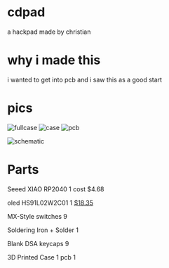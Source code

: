 # cdpad
a hackpad made by christian
# why i made this
i wanted to get into pcb and i saw this as a good start 
# pics 
![fullcase](https://hc-cdn.hel1.your-objectstorage.com/s/v3/54c7952918c9d2a3463c80d17f87c7efb5d5d9b2_image.png)
![case](https://hc-cdn.hel1.your-objectstorage.com/s/v3/0a954a1b1b5995506b12454605a75e09f4b77ecc_image.png)
![pcb](https://hc-cdn.hel1.your-objectstorage.com/s/v3/989c6ac5e5d12c2f6eb7d40361536a5f8f435727_image.png)

![schematic](https://hc-cdn.hel1.your-objectstorage.com/s/v3/54cb254b5e3905692483d3319fcedb3973611a1d_image.png)

# Parts 
Seeed XIAO RP2040   1 cost $4.68

oled HS91L02W2C01  1 [$18.35
](https://lcsc.com/product-detail/image/HS91L02W2C01_C5248081.html)

MX-Style switches   9

Soldering Iron + Solder 1


Blank DSA keycaps 9

3D Printed Case	1
pcb 1


